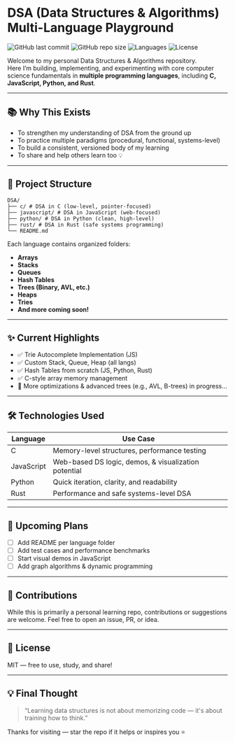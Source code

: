 # DSA (Data Structures & Algorithms) Multi-Language Playground

![GitHub last commit](https://img.shields.io/github/last-commit/cyberstackpro/DSA)
![GitHub repo size](https://img.shields.io/github/repo-size/cyberstackpro/DSA)
![Languages](https://img.shields.io/github/languages/count/cyberstackpro/DSA)
![License](https://img.shields.io/github/license/cyberstackpro/DSA)

Welcome to my personal Data Structures & Algorithms repository.  
Here I’m building, implementing, and experimenting with core computer science fundamentals in **multiple programming languages**, including **C, JavaScript, Python, and Rust**.

---

## 📚 Why This Exists

- To strengthen my understanding of DSA from the ground up
- To practice multiple paradigms (procedural, functional, systems-level)
- To build a consistent, versioned body of my learning
- To share and help others learn too 💡

---

## 📂 Project Structure
```
DSA/
├── c/ # DSA in C (low-level, pointer-focused)
├── javascript/ # DSA in JavaScript (web-focused)
├── python/ # DSA in Python (clean, high-level)
├── rust/ # DSA in Rust (safe systems programming)
└── README.md
```


Each language contains organized folders:
- **Arrays**
- **Stacks**
- **Queues**
- **Hash Tables**
- **Trees (Binary, AVL, etc.)**
- **Heaps**
- **Tries**
- **And more coming soon!**

---

## ✨ Current Highlights

- ✅ Trie Autocomplete Implementation (JS)
- ✅ Custom Stack, Queue, Heap (all langs)
- ✅ Hash Tables from scratch (JS, Python, Rust)
- ✅ C-style array memory management
- 🔄 More optimizations & advanced trees (e.g., AVL, B-trees) in progress...

---

## 🛠 Technologies Used

| Language | Use Case |
|----------|----------|
| C        | Memory-level structures, performance testing |
| JavaScript | Web-based DS logic, demos, & visualization potential |
| Python   | Quick iteration, clarity, and readability |
| Rust     | Performance and safe systems-level DSA |

---

## 📌 Upcoming Plans

- [ ] Add README per language folder
- [ ] Add test cases and performance benchmarks
- [ ] Start visual demos in JavaScript
- [ ] Add graph algorithms & dynamic programming

---

## 🤝 Contributions

While this is primarily a personal learning repo, contributions or suggestions are welcome. Feel free to open an issue, PR, or idea.

---

## 📄 License

MIT — free to use, study, and share!

---

## 💡 Final Thought

> “Learning data structures is not about memorizing code — it's about training how to think.”

Thanks for visiting — star the repo if it helps or inspires you ⭐
